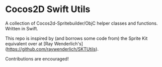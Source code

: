 # Cocos2D Swift Utils #

A collection of Cocos2d-Spritebuilder/ObjC helper classes and functions. Written in Swift.

This repo is inspired by (and borrows some code from) the Sprite Kit equivalent over at [Ray Wenderlich's] (https://github.com/raywenderlich/SKTUtils).

Contributions are encouraged!